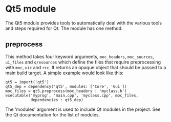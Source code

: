 # Qt5 module

The Qt5 module provides tools to automatically deal with the various tools and steps required for Qt. The module has one method.

## preprocess

This method takes four keyword arguments, `moc_headers`, `moc_sources`, `ui_files` and `qresources` which define the files that require preprocessing with `moc`, `uic` and `rcc`. It returns an opaque object that should be passed to a main build target. A simple example would look like this:

```meson
qt5 = import('qt5')
qt5_dep = dependency('qt5', modules: ['Core', 'Gui'])
moc_files = qt5.preprocess(moc_headers : 'myclass.h')
executable('myprog', 'main.cpp', 'myclass.cpp', moc_files,
           dependencies : qt5_dep)
```


The 'modules' argument is used to include Qt modules in the project.  See the Qt documentation for the list of modules.
